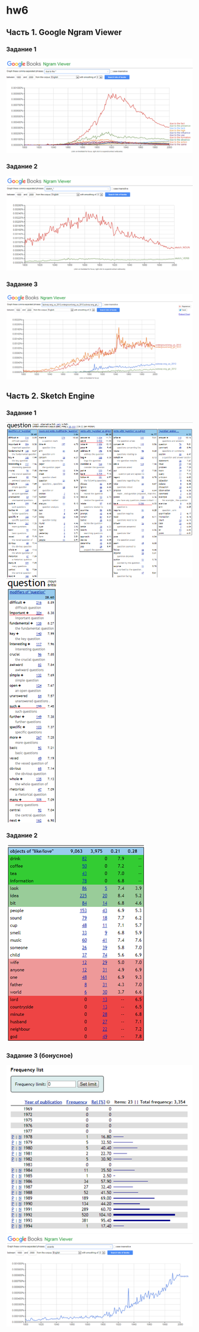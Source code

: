 # hw6
## Часть 1. Google Ngram Viewer
### Задание 1
![](https://github.com/nastyaprokhorova/hw6/blob/master/граф1.png)

### Задание 2
![](https://github.com/nastyaprokhorova/hw6/blob/master/граф2.png)

### Задание 3
![](https://github.com/nastyaprokhorova/hw6/blob/master/граф3.png)

## Часть 2. Sketch Engine
### Задание 1
![](https://github.com/nastyaprokhorova/hw6/blob/master/Question.png)
![](https://github.com/nastyaprokhorova/hw6/blob/master/Question1.png)

### Задание 2
![](https://github.com/nastyaprokhorova/hw6/blob/master/дшлу.png)

### Задание 3 (бонусное)
![](https://github.com/nastyaprokhorova/hw6/blob/master/awards1.png)
![](https://github.com/nastyaprokhorova/hw6/blob/master/awards.png)
